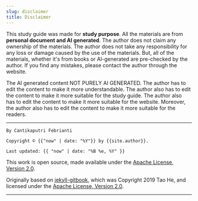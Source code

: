 ```yaml
---
slug: disclaimer
title: Disclaimer
---
```


This study guide was made for **study purpose**. All the materials are from **personal document and AI generated**. The author does not claim any ownership of the materials. The author does not take any responsibility for any loss or damage caused by the use of the materials. But, all of the materials, whether it's from books or AI-generated are pre-checked by the author. If you find any mistakes, please contact the author through the website.

The AI generated content NOT PURELY AI GENERATED. The author has to edit the content to make it more understandable. The author also has to edit the content to make it more suitable for the study guide. The author also has to edit the content to make it more suitable for the website. Moreover, the author also has to edit the content to make it more suitable for the readers.

---
```
By Cantikaputri Febrianti

Copyright ©️ {{"now" | date: "%Y"}} by {{site.author}}.

Last updated: {{ "now" | date: "%B %e, %Y" }}
```

This work is open source, made available under the [Apache License, Version 2.0](https://github.com/cantikapf/IR-chapterbook/blob/master/LICENSE).

Originally based on [jekyll-gitbook](https://github.com/sighingnow/jekyll-gitbook), which was Copyright 2019 Tao He, and licensed under the [Apache License, Version 2.0](https://github.com/sighingnow/jekyll-gitbook/blob/f286e81abb57c91b7056d043d846cd308c8ea292/LICENSE).

---
